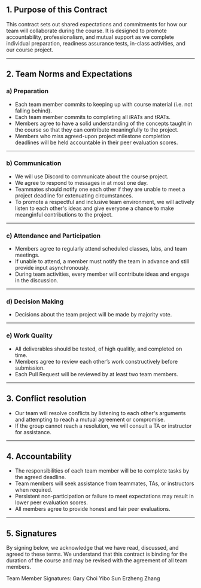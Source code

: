 ## 1. Purpose of this Contract

This contract sets out shared expectations and commitments for how our team will collaborate during the course. It is designed to promote accountability, professionalism, and mutual support as we complete individual preparation, readiness assurance tests, in-class activities, and our course project.

---

## 2. Team Norms and Expectations

### a) Preparation

- Each team member commits to keeping up with course material (i.e. not falling behind).
- Each team member commits to completing all iRATs and tRATs.
- Members agree to have a solid understanding of the concepts taught in the course so that they can contribute meaningfully to the project.
- Members who miss agreed-upon project milestone completion deadlines will be held accountable in their peer evaluation scores.

---

### b) Communication

- We will use Discord to communicate about the course project.
- We agree to respond to messages in at most one day.
- Teammates should notify one each other if they are unable to meet a project deadline for extenuating circumstances.
- To promote a respectful and inclusive team environment, we will actively listen to each other's ideas and give everyone a chance to make meanginful contributions to the project.

---

### c) Attendance and Participation

- Members agree to regularly attend scheduled classes, labs, and team meetings.
- If unable to attend, a member must notify the team in advance and still provide input asynchronously.
- During team activities, every member will contribute ideas and engage in the discussion.

---

### d) Decision Making

- Decisions about the team project will be made by majority vote.

---

### e) Work Quality

- All deliverables should be tested, of high qualitly, and completed on time.
- Members agree to review each other’s work constructively before submission.
- Each Pull Request will be reviewed by at least two team members.

---

## 3. Conflict resolution

- Our team will resolve conflicts by listening to each other's arguments and attempting to reach a mutual agreement or compromise.
- If the group cannot reach a resolution, we will consult a TA or instructor for assistance.

---

## 4. Accountability

- The responsibilities of each team member will be to complete tasks by the agreed deadline.
- Team members will seek assistance from teammates, TAs, or instructors when required.
- Persistent non-participation or failure to meet expectations may result in lower peer evaluation scores.
- All members agree to provide honest and fair peer evaluations.

---

## 5. Signatures

By signing below, we acknowledge that we have read, discussed, and agreed to these terms. We understand that this contract is binding for the duration of the course and may be revised with the agreement of all team members.

Team Member Signatures:
Gary Choi
Yibo Sun
Erzheng Zhang
